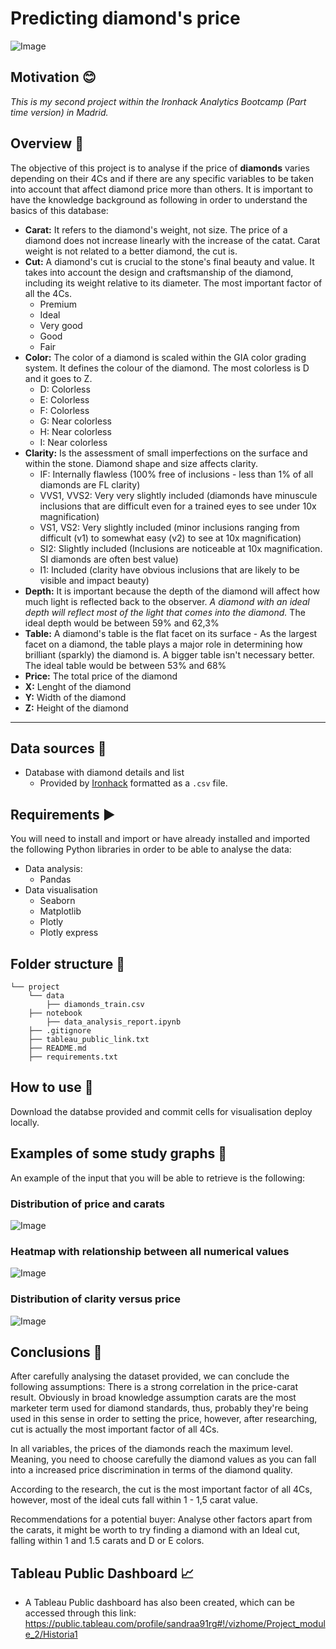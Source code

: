 # Predicting diamond's price
![Image](https://user-images.githubusercontent.com/63467553/93368573-74dd0200-f84e-11ea-85f2-34e28a98e3b6.png)


## Motivation :blush:
*This is my second project within the Ironhack Analytics Bootcamp (Part time version) in Madrid.*

## Overview :gem:
The objective of this project is to analyse if the price of **diamonds** varies depending on their 4Cs and if there are any specific variables to be taken into account that affect diamond price more than others. It is important to have the knowledge background as following in order to understand the basics of this database:

- **Carat:** It refers to the diamond's weight, not size. The price of a diamond does not increase linearly with the increase of the catat. Carat weight is not related to a better diamond, the cut is. 
- **Cut:** A diamond's cut is crucial to the stone's final beauty and value. It takes into account the design and craftsmanship of the diamond, including its weight relative to its diameter. The most important factor of all the 4Cs.
    - Premium
    - Ideal
    - Very good
    - Good
    - Fair
- **Color:** The color of a diamond is scaled within the GIA color grading system. It defines the colour of the diamond. The most colorless is D and it goes to Z. 
    - D: Colorless
    - E: Colorless
    - F: Colorless
    - G: Near colorless
    - H: Near colorless
    - I: Near colorless
- **Clarity:** Is the assessment of small imperfections on the surface and within the stone. Diamond shape and size affects clarity. 
    - IF: Internally flawless (100% free of inclusions - less than 1% of all diamonds are FL clarity)
    - VVS1, VVS2: Very very slightly included (diamonds have minuscule inclusions that are difficult even for a trained eyes to see under 10x magnification)
    - VS1, VS2: Very slightly included (minor inclusions ranging from difficult (v1) to somewhat easy (v2) to see at 10x magnification)
    - SI2: Slightly included (Inclusions are noticeable at 10x magnification. SI diamonds are often best value)
    - I1: Included (clarity have obvious inclusions that are likely to be visible and impact beauty)
- **Depth:** It is important because the depth of the diamond will affect how much light is reflected back to the observer. *A diamond with an ideal depth will reflect most of the light that comes into the diamond.* The ideal depth would be between 59% and 62,3%
- **Table:** A diamond's table is the flat facet on its surface - As the largest facet on a diamond, the table plays a major role in determining how brilliant (sparkly) the diamond is. A bigger table isn't necessary better. The ideal table would be between 53% and 68%
- **Price:** The total price of the diamond
- **X:** Lenght of the diamond
- **Y:** Width of the diamond
- **Z:** Height of the diamond

---

## Data sources :scroll:
 - Database with diamond details and list
    - Provided by [Ironhack](http://www.potacho.com/files/ironhack/diamonds_train.csv) formatted as a `.csv` file.

## Requirements :arrow_forward:

You will need to install and import or have already installed and imported the following Python libraries in order to be able to analyse the data:
- Data analysis:
    - Pandas
- Data visualisation
    - Seaborn
    - Matplotlib
    - Plotly
    - Plotly express
    
## Folder structure :open_file_folder:
```
└── project   
    └── data
        ├── diamonds_train.csv
    ├── notebook
        ├── data_analysis_report.ipynb
    ├── .gitignore
    ├── tableau_public_link.txt
    ├── README.md
    ├── requirements.txt
```

## How to use :electric_plug:
Download the databse provided and commit cells for visualisation deploy locally. 

## Examples of some study graphs :tada:
An example of the input that you will be able to retrieve is the following:

### Distribution of price and carats

![Image](https://user-images.githubusercontent.com/63467553/88977832-d9ec9080-d2be-11ea-9963-a635d711343a.png)

### Heatmap with relationship between all numerical values

![Image](https://user-images.githubusercontent.com/63467553/88977835-da852700-d2be-11ea-96d4-24e1813e5ae8.png)

### Distribution of clarity versus price

![Image](https://user-images.githubusercontent.com/63467553/88977837-db1dbd80-d2be-11ea-91f0-6afdef1c551f.png)


## Conclusions :pushpin:
After carefully analysing the dataset provided, we can conclude the following assumptions:
There is a strong correlation in the price-carat result. Obviously in broad knowledge assumption carats are the most marketer term used for diamond standards, thus, probably they're being used in this sense in order to setting the price, however, after researching, cut is actually the most important factor of all 4Cs.

In all variables, the prices of the diamonds reach the maximum level. Meaning, you need to choose carefully the diamond values as you can fall into a increased price discrimination in terms of the diamond quality.

According to the research, the cut is the most important factor of all 4Cs, however, most of the ideal cuts fall within 1 - 1,5 carat value.

Recommendations for a potential buyer:
Analyse other factors apart from the carats, it might be worth to try finding a diamond with an Ideal cut, falling within 1 and 1.5 carats and D or E colors.

## Tableau Public Dashboard :chart_with_upwards_trend:
- A Tableau Public dashboard has also been created, which can be accessed through this link: https://public.tableau.com/profile/sandraa91rg#!/vizhome/Project_module_2/Historia1
